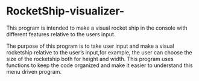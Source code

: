 # RocketShip-visualizer-
This program is intended to make a visual rocket ship in the console with different features relative to the users input. 

The purpose of this program is to take user input and make a visual rocketship relative to the user’s input,for example, the user can choose the size of the rocketship both for height and width. This program uses functions to keep the code organized and make it easier to understand this menu driven program. 
